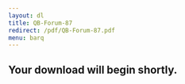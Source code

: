 ```yaml
---
layout: dl
title: QB-Forum-87
redirect: /pdf/QB-Forum-87.pdf
menu: barq
---
```

## Your download will begin shortly.
